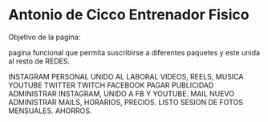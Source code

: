 # Antonio de Cicco Entrenador Fisico
Objetivo de la pagina:

pagina funcional que permita suscribirse a diferentes paquetes y este unida al resto de REDES.

INSTAGRAM PERSONAL UNIDO AL LABORAL
VIDEOS, REELS, MUSICA
YOUTUBE
TWITTER
TWITCH
FACEBOOK
PAGAR PUBLICIDAD
ADMINISTRAR INSTAGRAM, UNIDO A FB Y YOUTUBE. MAIL NUEVO 
ADMINISTRAR MAILS, HORARIOS, PRECIOS. LISTO 
SESION DE FOTOS MENSUALES.
AHORROS.
